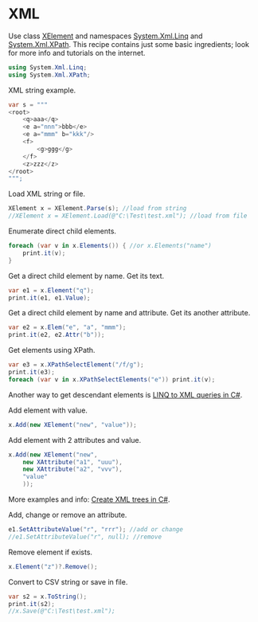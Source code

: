 # XML
Use class <a href='https://www.google.com/search?q=System.Xml.Linq.XElement+class'>XElement</a> and namespaces <a href='https://www.google.com/search?q=System.Xml.Linq+namespace'>System.Xml.Linq</a> and <a href='https://www.google.com/search?q=System.Xml.XPath+namespace'>System.Xml.XPath</a>.
This recipe contains just some basic ingredients; look for more info and tutorials on the internet.

```csharp
using System.Xml.Linq;
using System.Xml.XPath;
```

XML string example.

```csharp
var s = """
<root>
	<q>aaa</q>
	<e a="nnn">bbb</e>
	<e a="mmm" b="kkk"/>
	<f>
		<g>ggg</g>
	</f>
	<z>zzz</z>
</root>
""";
```

Load XML string or file.

```csharp
XElement x = XElement.Parse(s); //load from string
//XElement x = XElement.Load(@"C:\Test\test.xml"); //load from file
```

Enumerate direct child elements.

```csharp
foreach (var v in x.Elements()) { //or x.Elements("name")
	print.it(v);
}
```

Get a direct child element by name. Get its text.

```csharp
var e1 = x.Element("q");
print.it(e1, e1.Value);
```

Get a direct child element by name and attribute. Get its another attribute.

```csharp
var e2 = x.Elem("e", "a", "mmm");
print.it(e2, e2.Attr("b"));
```

Get elements using XPath.

```csharp
var e3 = x.XPathSelectElement("/f/g");
print.it(e3);
foreach (var v in x.XPathSelectElements("e")) print.it(v);
```

Another way to get descendant elements is <a href='https://www.google.com/search?q=LINQ+to+XML+queries+in+C%23'>LINQ to XML queries in C#</a>.

Add element with value.

```csharp
x.Add(new XElement("new", "value"));
```

Add element with 2 attributes and value.

```csharp
x.Add(new XElement("new",
	new XAttribute("a1", "uuu"),
	new XAttribute("a2", "vvv"),
	"value"
	));
```

More examples and info: <a href='https://www.google.com/search?q=Create+XML+trees+in+C%23'>Create XML trees in C#</a>.

Add, change or remove an attribute.

```csharp
e1.SetAttributeValue("r", "rrr"); //add or change
//e1.SetAttributeValue("r", null); //remove
```

Remove element if exists.

```csharp
x.Element("z")?.Remove();
```

Convert to CSV string or save in file.

```csharp
var s2 = x.ToString();
print.it(s2);
//x.Save(@"C:\Test\test.xml");
```

